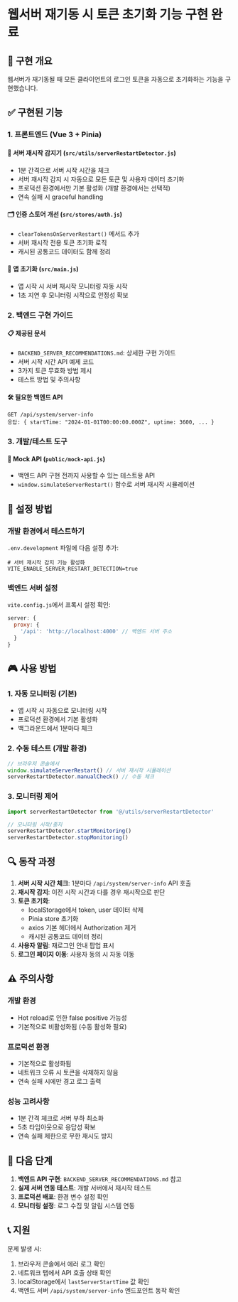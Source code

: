 # 웹서버 재기동 시 토큰 초기화 기능 구현 완료

## 🎯 구현 개요
웹서버가 재기동될 때 모든 클라이언트의 로그인 토큰을 자동으로 초기화하는 기능을 구현했습니다.

## ✅ 구현된 기능

### 1. 프론트엔드 (Vue 3 + Pinia)

#### 🔧 서버 재시작 감지기 (`src/utils/serverRestartDetector.js`)
- 1분 간격으로 서버 시작 시간을 체크
- 서버 재시작 감지 시 자동으로 모든 토큰 및 사용자 데이터 초기화
- 프로덕션 환경에서만 기본 활성화 (개발 환경에서는 선택적)
- 연속 실패 시 graceful handling

#### 🗂️ 인증 스토어 개선 (`src/stores/auth.js`)
- `clearTokensOnServerRestart()` 메서드 추가
- 서버 재시작 전용 토큰 초기화 로직
- 캐시된 공통코드 데이터도 함께 정리

#### 🚀 앱 초기화 (`src/main.js`)
- 앱 시작 시 서버 재시작 모니터링 자동 시작
- 1초 지연 후 모니터링 시작으로 안정성 확보

### 2. 백엔드 구현 가이드

#### 📋 제공된 문서
- `BACKEND_SERVER_RECOMMENDATIONS.md`: 상세한 구현 가이드
- 서버 시작 시간 API 예제 코드
- 3가지 토큰 무효화 방법 제시
- 테스트 방법 및 주의사항

#### 🛠️ 필요한 백엔드 API
```
GET /api/system/server-info
응답: { startTime: "2024-01-01T00:00:00.000Z", uptime: 3600, ... }
```

### 3. 개발/테스트 도구

#### 🧪 Mock API (`public/mock-api.js`)
- 백엔드 API 구현 전까지 사용할 수 있는 테스트용 API
- `window.simulateServerRestart()` 함수로 서버 재시작 시뮬레이션

## 🔧 설정 방법

### 개발 환경에서 테스트하기
`.env.development` 파일에 다음 설정 추가:
```env
# 서버 재시작 감지 기능 활성화
VITE_ENABLE_SERVER_RESTART_DETECTION=true
```

### 백엔드 서버 설정
`vite.config.js`에서 프록시 설정 확인:
```javascript
server: {
  proxy: {
    '/api': 'http://localhost:4000' // 백엔드 서버 주소
  }
}
```

## 🎮 사용 방법

### 1. 자동 모니터링 (기본)
- 앱 시작 시 자동으로 모니터링 시작
- 프로덕션 환경에서 기본 활성화
- 백그라운드에서 1분마다 체크

### 2. 수동 테스트 (개발 환경)
```javascript
// 브라우저 콘솔에서
window.simulateServerRestart() // 서버 재시작 시뮬레이션
serverRestartDetector.manualCheck() // 수동 체크
```

### 3. 모니터링 제어
```javascript
import serverRestartDetector from '@/utils/serverRestartDetector'

// 모니터링 시작/중지
serverRestartDetector.startMonitoring()
serverRestartDetector.stopMonitoring()
```

## 🔍 동작 과정

1. **서버 시작 시간 체크**: 1분마다 `/api/system/server-info` API 호출
2. **재시작 감지**: 이전 시작 시간과 다를 경우 재시작으로 판단
3. **토큰 초기화**: 
   - localStorage에서 token, user 데이터 삭제
   - Pinia store 초기화
   - axios 기본 헤더에서 Authorization 제거
   - 캐시된 공통코드 데이터 정리
4. **사용자 알림**: 재로그인 안내 팝업 표시
5. **로그인 페이지 이동**: 사용자 동의 시 자동 이동

## ⚠️ 주의사항

### 개발 환경
- Hot reload로 인한 false positive 가능성
- 기본적으로 비활성화됨 (수동 활성화 필요)

### 프로덕션 환경
- 기본적으로 활성화됨
- 네트워크 오류 시 토큰을 삭제하지 않음
- 연속 실패 시에만 경고 로그 출력

### 성능 고려사항
- 1분 간격 체크로 서버 부하 최소화
- 5초 타임아웃으로 응답성 확보
- 연속 실패 제한으로 무한 재시도 방지

## 🚀 다음 단계

1. **백엔드 API 구현**: `BACKEND_SERVER_RECOMMENDATIONS.md` 참고
2. **실제 서버 연동 테스트**: 개발 서버에서 재시작 테스트
3. **프로덕션 배포**: 환경 변수 설정 확인
4. **모니터링 설정**: 로그 수집 및 알림 시스템 연동

## 📞 지원

문제 발생 시:
1. 브라우저 콘솔에서 에러 로그 확인
2. 네트워크 탭에서 API 호출 상태 확인
3. localStorage에서 `lastServerStartTime` 값 확인
4. 백엔드 서버 `/api/system/server-info` 엔드포인트 동작 확인